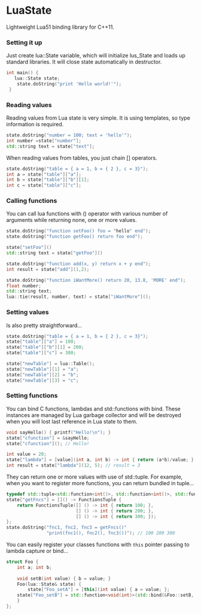 LuaState
========

Lightweight Lua51 binding library for C++11.

### Setting it up

Just create lua::State variable, which will initialize lus_State and loads up standard libraries. It will close state automatically in destructor.

``` cpp
int main() {
   lua::State state;
	state.doString("print 'Hello world!'");
 }
```

### Reading values

Reading values from Lua state is very simple. It is using templates, so type information is required.

```cpp
state.doString("number = 100; text = 'hello'");
int number =state["number"];
std::string text = state["text"];
```

When reading values from tables, you just chain [] operators.

```cpp
state.doString("table = { a = 1, b = { 2 }, c = 3}");
int a = state["table"]["a"];
int b = state["table"]["b"][1];
int c = state["table"]["c"];
```

### Calling functions

You can call lua functions with () operator with various number of arguments while returning none, one or more values.

```cpp
state.doString("function setFoo() foo = "hello" end");
state.doString("function getFoo() return foo end");

state["setFoo"]()
std::string text = state["getFoo"]()

state.doString("function add(x, y) return x + y end");
int result = state["add"](1,2);

state.doString("function iWantMore() return 20, 13.8, 'MORE' end");
float number;
std::string text;
lua::tie(result, number, text) = state["iWantMore"]();
```

### Setting values
 
Is also pretty straightforward...

```cpp
state.doString("table = { a = 1, b = { 2 }, c = 3}");
state["table"]["a"] = 100;
state["table"]["b"][1] = 200;
state["table"]["c"] = 300;

state["newTable"] = lua::Table();
state["newTable"][1] = "a";
state["newTable"][2] = "b";
state["newTable"][3] = "c";
```

### Setting functions

You can bind C functions, lambdas and std::functions with bind. These instances are managed by Lua garbage collector and will be destroyed when you will lost last reference in Lua state to them. 

```cpp
void sayHello() { printf("Hello!\n"); }
state["cfunction"] = &sayHello;
state["cfunction"](); // Hello!

int value = 20;
state["lambda"] = [value](int a, int b) -> int { return (a*b)/value; }
int result = state["lambda"](12, 5); // result = 3
```

They can return one or more values with use of std::tuple. For example, when you want to register more functions, you can return bundled in tuple...

```cpp
typedef std::tuple<std::function<int()>, std::function<int()>, std::function<int()>> FunctionsTuple;
state["getFncs"] = []() -> FunctionsTuple {
    return FunctionsTuple([] () -> int { return 100; },
                          [] () -> int { return 200; },
                          [] () -> int { return 300; });
};
state.doString("fnc1, fnc2, fnc3 = getFncs()"
               "print(fnc1(), fnc2(), fnc3())"); // 100 200 300
```

You can easily register your classes functions with `this` pointer passing to lambda capture or bind...
```cpp
struct Foo {
	int a; int b;
    
	void setB(int value) { b = value; }
	Foo(lua::State& state) {
        state["Foo_setA"] = [this](int value) { a = value; };
	state["Foo_setB"] = std::function<void(int)>(std::bind(&Foo::setB, this, _1));
	}
};
```
